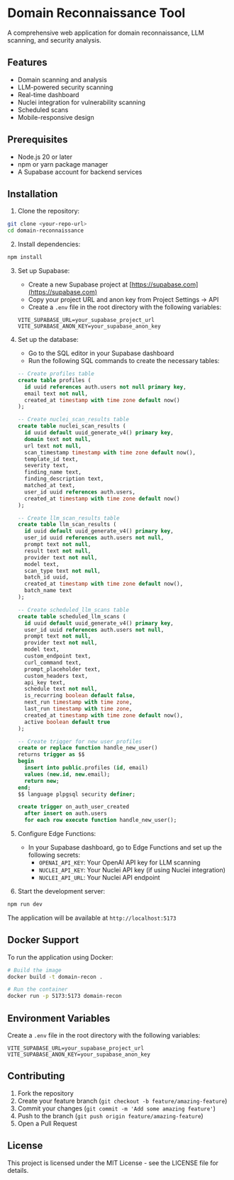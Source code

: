 # Domain Reconnaissance Tool

A comprehensive web application for domain reconnaissance, LLM scanning, and security analysis.

## Features

- Domain scanning and analysis
- LLM-powered security scanning
- Real-time dashboard
- Nuclei integration for vulnerability scanning
- Scheduled scans
- Mobile-responsive design

## Prerequisites

- Node.js 20 or later
- npm or yarn package manager
- A Supabase account for backend services

## Installation

1. Clone the repository:
```bash
git clone <your-repo-url>
cd domain-reconnaissance
```

2. Install dependencies:
```bash
npm install
```

3. Set up Supabase:
   - Create a new Supabase project at [https://supabase.com](https://supabase.com)
   - Copy your project URL and anon key from Project Settings -> API
   - Create a `.env` file in the root directory with the following variables:
   ```
   VITE_SUPABASE_URL=your_supabase_project_url
   VITE_SUPABASE_ANON_KEY=your_supabase_anon_key
   ```

4. Set up the database:
   - Go to the SQL editor in your Supabase dashboard
   - Run the following SQL commands to create the necessary tables:

   ```sql
   -- Create profiles table
   create table profiles (
     id uuid references auth.users not null primary key,
     email text not null,
     created_at timestamp with time zone default now()
   );

   -- Create nuclei_scan_results table
   create table nuclei_scan_results (
     id uuid default uuid_generate_v4() primary key,
     domain text not null,
     url text not null,
     scan_timestamp timestamp with time zone default now(),
     template_id text,
     severity text,
     finding_name text,
     finding_description text,
     matched_at text,
     user_id uuid references auth.users,
     created_at timestamp with time zone default now()
   );

   -- Create llm_scan_results table
   create table llm_scan_results (
     id uuid default uuid_generate_v4() primary key,
     user_id uuid references auth.users not null,
     prompt text not null,
     result text not null,
     provider text not null,
     model text,
     scan_type text not null,
     batch_id uuid,
     created_at timestamp with time zone default now(),
     batch_name text
   );

   -- Create scheduled_llm_scans table
   create table scheduled_llm_scans (
     id uuid default uuid_generate_v4() primary key,
     user_id uuid references auth.users not null,
     prompt text not null,
     provider text not null,
     model text,
     custom_endpoint text,
     curl_command text,
     prompt_placeholder text,
     custom_headers text,
     api_key text,
     schedule text not null,
     is_recurring boolean default false,
     next_run timestamp with time zone,
     last_run timestamp with time zone,
     created_at timestamp with time zone default now(),
     active boolean default true
   );

   -- Create trigger for new user profiles
   create or replace function handle_new_user()
   returns trigger as $$
   begin
     insert into public.profiles (id, email)
     values (new.id, new.email);
     return new;
   end;
   $$ language plpgsql security definer;

   create trigger on_auth_user_created
     after insert on auth.users
     for each row execute function handle_new_user();
   ```

5. Configure Edge Functions:
   - In your Supabase dashboard, go to Edge Functions and set up the following secrets:
     - `OPENAI_API_KEY`: Your OpenAI API key for LLM scanning
     - `NUCLEI_API_KEY`: Your Nuclei API key (if using Nuclei integration)
     - `NUCLEI_API_URL`: Your Nuclei API endpoint

6. Start the development server:
```bash
npm run dev
```

The application will be available at `http://localhost:5173`

## Docker Support

To run the application using Docker:

```bash
# Build the image
docker build -t domain-recon .

# Run the container
docker run -p 5173:5173 domain-recon
```

## Environment Variables

Create a `.env` file in the root directory with the following variables:

```
VITE_SUPABASE_URL=your_supabase_project_url
VITE_SUPABASE_ANON_KEY=your_supabase_anon_key
```

## Contributing

1. Fork the repository
2. Create your feature branch (`git checkout -b feature/amazing-feature`)
3. Commit your changes (`git commit -m 'Add some amazing feature'`)
4. Push to the branch (`git push origin feature/amazing-feature`)
5. Open a Pull Request

## License

This project is licensed under the MIT License - see the LICENSE file for details.